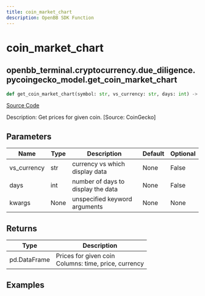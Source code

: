 ```yaml
---
title: coin_market_chart
description: OpenBB SDK Function
---
```


# coin_market_chart

## openbb_terminal.cryptocurrency.due_diligence.pycoingecko_model.get_coin_market_chart

```python title='openbb_terminal/cryptocurrency/due_diligence/pycoingecko_model.py'
def get_coin_market_chart(symbol: str, vs_currency: str, days: int) -> DataFrame
```
[Source Code](https://github.com/OpenBB-finance/OpenBBTerminal/tree/main/openbb_terminal/cryptocurrency/due_diligence/pycoingecko_model.py#L222)

Description: Get prices for given coin. [Source: CoinGecko]

## Parameters

| Name | Type | Description | Default | Optional |
| ---- | ---- | ----------- | ------- | -------- |
| vs_currency | str | currency vs which display data | None | False |
| days | int | number of days to display the data | None | False |
| kwargs | None | unspecified keyword arguments | None | None |

## Returns

| Type | Description |
| ---- | ----------- |
| pd.DataFrame | Prices for given coin<br/>Columns: time, price, currency |

## Examples

